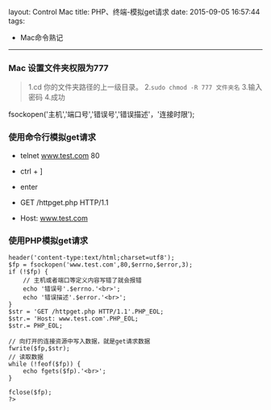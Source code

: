 layout: Control Mac
title: PHP、终端-模拟get请求
date: 2015-09-05 16:57:44
tags:
- Mac命令熟记
---

### Mac 设置文件夹权限为777
>1.cd 你的文件夹路径的上一级目录。
2.``sudo chmod -R 777 文件夹名``
3.输入密码
4.成功

fsockopen('主机','端口号','错误号','错误描述'，'连接时限');

### 使用命令行模拟get请求

+ telnet www.test.com 80

+ ctrl + ]

+ enter

+ GET /httpget.php HTTP/1.1

+ Host: www.test.com

### 使用PHP模拟get请求

```<?php 
header('content-type:text/html;charset=utf8');
$fp = fsockopen('www.test.com',80,$errno,$error,3);
if (!$fp) {
	// 主机或者端口等定义内容写错了就会报错
	echo '错误号'.$errno.'<br>';
	echo '错误描述'.$error.'<br>';
}
$str = 'GET /httpget.php HTTP/1.1'.PHP_EOL;
$str.= 'Host: www.test.com'.PHP_EOL;
$str.= PHP_EOL;

// 向打开的连接资源中写入数据，就是get请求数据
fwrite($fp,$str);
// 读取数据
while (!feof($fp)) {
	echo fgets($fp).'<br>';
}

fclose($fp);
?>
```


